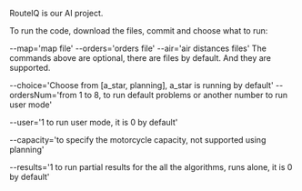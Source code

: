 RouteIQ is our AI project.

To run the code, download the files, commit and choose what to run:

--map='map file'
--orders='orders file'
--air='air distances files'
The commands above are optional, there are files by default. And they are supported.

--choice='Choose from [a_star, planning], a_star is running by default'
--ordersNum='from 1 to 8, to run default problems or another number to run user mode'

--user='1 to run user mode, it is 0 by default'

--capacity='to specify the motorcycle capacity, not supported using planning'


--results='1 to run partial results for the all the algorithms, runs alone, it is 0 by default'